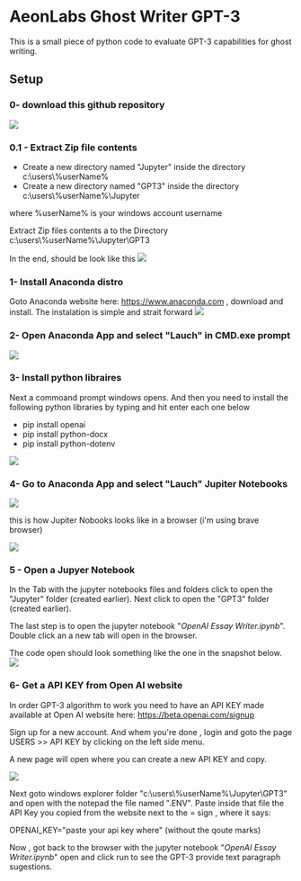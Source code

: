 # AeonLabs Ghost Writer GPT-3
 This is a small piece of python code to evaluate GPT-3 capabilities for ghost writing.

## Setup
### 0- download this github repository
![](https://github.com/aeonSolutions/AeonLabs-Ghost-Writer-GPT-3/blob/main/img/github_download.png)

### 0.1 - Extract Zip file contents
- Create a new directory named "Jupyter" inside the directory c:\users\\%userName%
- Create a new directory named "GPT3" inside the directory c:\users\\%userName%\Jupyter

where %userName% is your windows account username

Extract Zip files contents a to the Directory c:\users\\%userName%\\Jupyter\GPT3

In the end, should be look like this
![](https://github.com/aeonSolutions/AeonLabs-Ghost-Writer-GPT-3/blob/main/img/windows_explorer.png)

### 1- Install Anaconda distro
Goto Anaconda website here: https://www.anaconda.com , download and install. The instalation is simple and strait forward
![](https://github.com/aeonSolutions/AeonLabs-Ghost-Writer-GPT-3/blob/main/img/anaconda_website.png)

### 2- Open Anaconda App and select "Lauch" in CMD.exe prompt
![](https://github.com/aeonSolutions/AeonLabs-Ghost-Writer-GPT-3/blob/main/img/anaconda_cmd.png)

### 3- Install python libraires
Next a commoand prompt windows opens. And then you need to install the following python libraries by typing and hit enter each one below

- pip install openai
- pip install python-docx
- pip install python-dotenv
 
![](https://github.com/aeonSolutions/AeonLabs-Ghost-Writer-GPT-3/blob/main/img/cmd_prompt.png)

### 4- Go to Anaconda App and select "Lauch" Jupiter Notebooks
![](https://github.com/aeonSolutions/AeonLabs-Ghost-Writer-GPT-3/blob/main/img/anaconda_jupyter.png)

this is how Jupiter Nobooks looks like in a browser (i'm using brave browser)

![](https://github.com/aeonSolutions/AeonLabs-Ghost-Writer-GPT-3/blob/main/img/jupyter_folder.png)

### 5 - Open a Jupyer Notebook
In the Tab with the jupyter notebooks files and folders click to open the "Jupyter" folder (created earlier). Next click to open the "GPT3" folder (created earlier).

The last step is to open the jupyter notebook "*OpenAI Essay Writer.ipynb*". Double click an a new tab will open in the browser.

The code open should look something like the one in the snapshot below.
![](https://github.com/aeonSolutions/AeonLabs-Ghost-Writer-GPT-3/blob/main/img/jupyter_notebooks.png)

### 6- Get a API KEY from Open AI website
In order GPT-3 algorithm to work you need to have an API KEY made available at Open AI website here: https://beta.openai.com/signup

Sign up for a new account. And whem you're done , login and goto the page USERS >> API KEY by clicking on the left side menu.

A new page will open where you can create a new API KEY and copy.

![](https://github.com/aeonSolutions/AeonLabs-Ghost-Writer-GPT-3/blob/main/img/open_ai_website.png)

Next goto windows explorer folder "c:\users\\%userName%\\Jupyter\GPT3" and open with the notepad the file named ".ENV". Paste inside that file the API Key you copied from the website next to the = sign , where it says: 

OPENAI_KEY="paste your api key where" (without the qoute marks)

Now , got back to the browser with the jupyter notebook "*OpenAI Essay Writer.ipynb*" open and click run to see the GPT-3 provide text paragraph sugestions.

